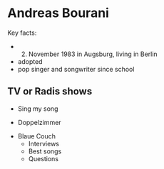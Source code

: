# Andreas Bourani

Key facts:
* 2. November 1983 in Augsburg, living in Berlin
* adopted
* pop singer and songwriter since school

## TV or Radis shows
* Sing my song
+ Doppelzimmer
* Blaue Couch
    * Interviews
    * Best songs
    * Questions
